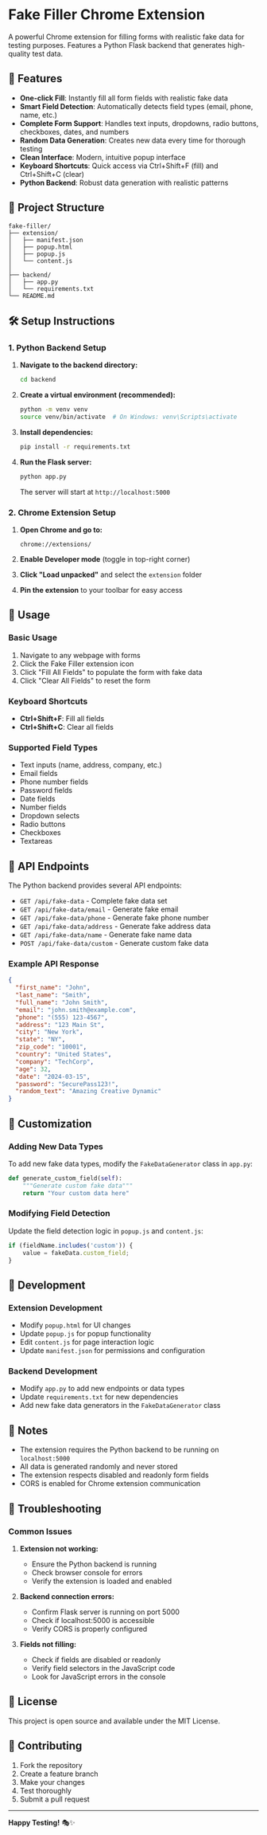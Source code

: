 # Fake Filler Chrome Extension

A powerful Chrome extension for filling forms with realistic fake data for testing purposes. Features a Python Flask backend that generates high-quality test data.

## 🚀 Features

- **One-click Fill**: Instantly fill all form fields with realistic fake data
- **Smart Field Detection**: Automatically detects field types (email, phone, name, etc.)
- **Complete Form Support**: Handles text inputs, dropdowns, radio buttons, checkboxes, dates, and numbers
- **Random Data Generation**: Creates new data every time for thorough testing
- **Clean Interface**: Modern, intuitive popup interface
- **Keyboard Shortcuts**: Quick access via Ctrl+Shift+F (fill) and Ctrl+Shift+C (clear)
- **Python Backend**: Robust data generation with realistic patterns

## 📁 Project Structure

```
fake-filler/
├── extension/
│   ├── manifest.json
│   ├── popup.html
│   ├── popup.js
│   └── content.js
│  
├── backend/
│   ├── app.py
│   └── requirements.txt
└── README.md
```

## 🛠️ Setup Instructions

### 1. Python Backend Setup

1. **Navigate to the backend directory:**
   ```bash
   cd backend
   ```

2. **Create a virtual environment (recommended):**
   ```bash
   python -m venv venv
   source venv/bin/activate  # On Windows: venv\Scripts\activate
   ```

3. **Install dependencies:**
   ```bash
   pip install -r requirements.txt
   ```

4. **Run the Flask server:**
   ```bash
   python app.py
   ```

   The server will start at `http://localhost:5000`

### 2. Chrome Extension Setup

1. **Open Chrome and go to:**
   ```
   chrome://extensions/
   ```

2. **Enable Developer mode** (toggle in top-right corner)

3. **Click "Load unpacked"** and select the `extension` folder

4. **Pin the extension** to your toolbar for easy access

## 🎯 Usage

### Basic Usage
1. Navigate to any webpage with forms
2. Click the Fake Filler extension icon
3. Click "Fill All Fields" to populate the form with fake data
4. Click "Clear All Fields" to reset the form

### Keyboard Shortcuts
- **Ctrl+Shift+F**: Fill all fields
- **Ctrl+Shift+C**: Clear all fields

### Supported Field Types
- Text inputs (name, address, company, etc.)
- Email fields
- Phone number fields
- Password fields
- Date fields
- Number fields
- Dropdown selects
- Radio buttons
- Checkboxes
- Textareas

## 🔌 API Endpoints

The Python backend provides several API endpoints:

- `GET /api/fake-data` - Complete fake data set
- `GET /api/fake-data/email` - Generate fake email
- `GET /api/fake-data/phone` - Generate fake phone number
- `GET /api/fake-data/address` - Generate fake address data
- `GET /api/fake-data/name` - Generate fake name data
- `POST /api/fake-data/custom` - Generate custom fake data

### Example API Response

```json
{
  "first_name": "John",
  "last_name": "Smith",
  "full_name": "John Smith",
  "email": "john.smith@example.com",
  "phone": "(555) 123-4567",
  "address": "123 Main St",
  "city": "New York",
  "state": "NY",
  "zip_code": "10001",
  "country": "United States",
  "company": "TechCorp",
  "age": 32,
  "date": "2024-03-15",
  "password": "SecurePass123!",
  "random_text": "Amazing Creative Dynamic"
}
```

## 🎨 Customization

### Adding New Data Types

To add new fake data types, modify the `FakeDataGenerator` class in `app.py`:

```python
def generate_custom_field(self):
    """Generate custom fake data"""
    return "Your custom data here"
```

### Modifying Field Detection

Update the field detection logic in `popup.js` and `content.js`:

```javascript
if (fieldName.includes('custom')) {
    value = fakeData.custom_field;
}
```

## 🔧 Development

### Extension Development
- Modify `popup.html` for UI changes
- Update `popup.js` for popup functionality
- Edit `content.js` for page interaction logic
- Update `manifest.json` for permissions and configuration

### Backend Development
- Modify `app.py` to add new endpoints or data types
- Update `requirements.txt` for new dependencies
- Add new fake data generators in the `FakeDataGenerator` class

## 📝 Notes

- The extension requires the Python backend to be running on `localhost:5000`
- All data is generated randomly and never stored
- The extension respects disabled and readonly form fields
- CORS is enabled for Chrome extension communication

## 🐛 Troubleshooting

### Common Issues

1. **Extension not working:**
   - Ensure the Python backend is running
   - Check browser console for errors
   - Verify the extension is loaded and enabled

2. **Backend connection errors:**
   - Confirm Flask server is running on port 5000
   - Check if localhost:5000 is accessible
   - Verify CORS is properly configured

3. **Fields not filling:**
   - Check if fields are disabled or readonly
   - Verify field selectors in the JavaScript code
   - Look for JavaScript errors in the console

## 📄 License

This project is open source and available under the MIT License.

## 🤝 Contributing

1. Fork the repository
2. Create a feature branch
3. Make your changes
4. Test thoroughly
5. Submit a pull request

---

**Happy Testing!** 🎭✨